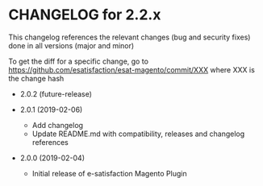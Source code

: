 CHANGELOG for 2.2.x
===================

This changelog references the relevant changes (bug and security fixes) done in all versions (major and minor)

To get the diff for a specific change, go to https://github.com/esatisfaction/esat-magento/commit/XXX where XXX is the change hash

* 2.0.2 (future-release)
    
* 2.0.1 (2019-02-06)
  * Add changelog
  * Update README.md with compatibility, releases and changelog references
  
* 2.0.0 (2019-02-04)
  * Initial release of e-satisfaction Magento Plugin
